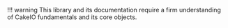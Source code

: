 !!! warning
    This library and its documentation require a firm understanding of CakeIO fundamentals and its core objects.